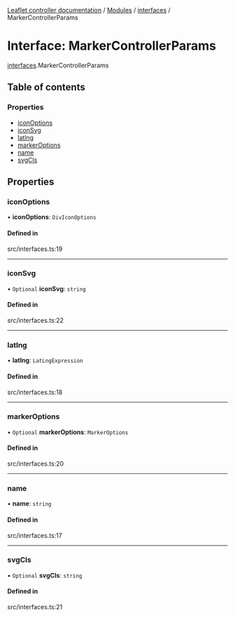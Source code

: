 [Leaflet controller documentation](../README.md) / [Modules](../modules.md) / [interfaces](../modules/interfaces.md) / MarkerControllerParams

# Interface: MarkerControllerParams

[interfaces](../modules/interfaces.md).MarkerControllerParams

## Table of contents

### Properties

- [iconOptions](interfaces.MarkerControllerParams.md#iconoptions)
- [iconSvg](interfaces.MarkerControllerParams.md#iconsvg)
- [latlng](interfaces.MarkerControllerParams.md#latlng)
- [markerOptions](interfaces.MarkerControllerParams.md#markeroptions)
- [name](interfaces.MarkerControllerParams.md#name)
- [svgCls](interfaces.MarkerControllerParams.md#svgcls)

## Properties

### iconOptions

• **iconOptions**: `DivIconOptions`

#### Defined in

src/interfaces.ts:19

___

### iconSvg

• `Optional` **iconSvg**: `string`

#### Defined in

src/interfaces.ts:22

___

### latlng

• **latlng**: `LatLngExpression`

#### Defined in

src/interfaces.ts:18

___

### markerOptions

• `Optional` **markerOptions**: `MarkerOptions`

#### Defined in

src/interfaces.ts:20

___

### name

• **name**: `string`

#### Defined in

src/interfaces.ts:17

___

### svgCls

• `Optional` **svgCls**: `string`

#### Defined in

src/interfaces.ts:21
